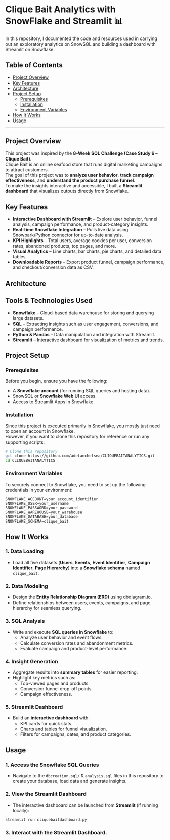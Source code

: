 # Clique Bait Analytics with SnowFlake and Streamlit 📊

In this repository, I documented the code and resources used in carrying out an exploratory analytics on SnowSQL and building a dashboard with Streamlit on Snowflake. 


## Table of Contents
- [Project Overview](##Project-Overview)
- [Key Features](##Key-Features)
- [Architecture](#Architecture)
- [Project Setup](##Project-Setup)
  -  [Prerequisites](###Prerequisites)
  -  [Installation](###Installation)
  -  [Environment Variables](###Environment-Variables)
- [How It Works](##How-It-Works)
- [Usage](##Usage)
---
## Project Overview
This project was inspired by the **8-Week SQL Challenge (Case Study 6 – Clique Bait)**.  
Clique Bait is an online seafood store that runs digital marketing campaigns to attract customers.  
The goal of this project was to **analyze user behavior**, **track campaign effectiveness**, and **understand the product purchase funnel**.  
To make the insights interactive and accessible, I built a **Streamlit dashboard** that visualizes outputs directly from Snowflake.


## Key Features
- **Interactive Dashboard with Streamlit** – Explore user behavior, funnel analysis, campaign performance, and product-category insights.  
- **Real-time Snowflake Integration** – Pulls live data using Snowpark/Python connector for up-to-date analysis.  
- **KPI Highlights** – Total users, average cookies per user, conversion rates, abandoned products, top pages, and more.  
- **Visual Analytics** – Line charts, bar charts, pie charts, and detailed data tables.  
- **Downloadable Reports** – Export product funnel, campaign performance, and checkout/conversion data as CSV.

## Architecture

## Tools & Technologies Used
- **Snowflake** – Cloud-based data warehouse for storing and querying large datasets.  
- **SQL** – Extracting insights such as user engagement, conversions, and campaign performance.  
- **Python & Pandas** – Data manipulation and integration with Streamlit.  
- **Streamlit** – Interactive dashboard for visualization of metrics and trends.

## Project Setup
### Prerequisites
Before you begin, ensure you have the following:
- A **Snowflake account** (for running SQL queries and hosting data).
- SnowSQL or **Snowflake Web UI** access.
- Access to Streamlit Apps in Snowflake.

### Installation
Since this project is executed primarily in Snowflake, you mostly just need to open an account in Snowflake.  
However, if you want to clone this repository for reference or run any supporting scripts:

```bash
# Clone this repository
git clone https://github.com/adetanchelsea/CLIQUEBAITANALYTICS.git
cd CLIQUEBAITANALYTICS
```

### Environment Variables

To securely connect to Snowflake, you need to set up the following credentials in your environment:

```env
SNOWFLAKE_ACCOUNT=your_account_identifier
SNOWFLAKE_USER=your_username
SNOWFLAKE_PASSWORD=your_password
SNOWFLAKE_WAREHOUSE=your_warehouse
SNOWFLAKE_DATABASE=your_database
SNOWFLAKE_SCHEMA=clique_bait
```

## How It Works

### 1. **Data Loading**
- Load all five datasets (**Users**, **Events**, **Event Identifier**, **Campaign Identifier**, **Page Hierarchy**) into a **Snowflake schema** named `clique_bait`.

### 2. **Data Modeling**
- Design the **Entity Relationship Diagram (ERD)** using dbdiagram.io.
- Define relationships between users, events, campaigns, and page hierarchy for seamless querying.

### 3. **SQL Analysis**
- Write and execute **SQL queries in Snowflake** to:
  - Analyze user behavior and event flows.
  - Calculate conversion rates and abandonment metrics.
  - Evaluate campaign and product-level performance.

### 4. **Insight Generation**
- Aggregate results into **summary tables** for easier reporting.
- Highlight key metrics such as:
  - Top-viewed pages and products.
  - Conversion funnel drop-off points.
  - Campaign effectiveness.

### 5. **Streamlit Dashboard**
- Build an **interactive dashboard** with:
  - KPI cards for quick stats.
  - Charts and tables for funnel visualization.
  - Filters for campaigns, dates, and product categories.

## Usage

### 1. Access the Snowflake SQL Queries
- Navigate to the `dbcreation.sql/` & `analysis.sql` files in this repository to create your database, load data and generate insights.

### 2. View the Streamlit Dashboard
- The interactive dashboard can be launched from **Streamlit** (if running locally):
```bash
streamlit run cliquebaitdashboard.py
```
### 3. Interact with the Streamlit Dashboard.
